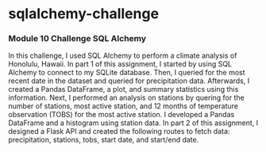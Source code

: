 # sqlalchemy-challenge
### Module 10 Challenge SQL Alchemy

In this challenge, I used SQL Alchemy to perform a climate analysis of Honolulu, Hawaii. In part 1 of this assignment, I started by using SQL Alchemy to connect to my SQLite database. Then, I queried for the most recent date in the dataset and queried for precipitation data. Afterwards, I created a Pandas DataFrame, a plot, and summary statistics using this information. Next, I performed an analysis on stations by quering for the number of stations, most active station, and 12 months of temperature observation (TOBS) for the most active station. I developed a Pandas DataFrame and a histogram using station data. In part 2 of this assignment, I designed a Flask API and created the following routes to fetch data: precipitation, stations, tobs, start date, and start/end date. 
